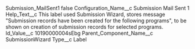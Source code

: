 <?xml version="1.0" encoding="UTF-8"?>
<CustomMetadata xmlns="http://soap.sforce.com/2006/04/metadata" xmlns:xsi="http://www.w3.org/2001/XMLSchema-instance" xmlns:xsd="http://www.w3.org/2001/XMLSchema">
    <label>Submission_MailSent1</label>
    <protected>false</protected>
    <values>
        <field>Configuration_Name__c</field>
        <value xsi:type="xsd:string">Submission Mail Sent 1</value>
    </values>
    <values>
        <field>Help_Text__c</field>
        <value xsi:type="xsd:string">This label used Submission Wizard, stores message &quot;Submission records have been created for the following programs&quot;, to be shown on creation of submission records for selected programs.</value>
    </values>
    <values>
        <field>Id_Value__c</field>
        <value xsi:type="xsd:string">10190000004sEbg</value>
    </values>
    <values>
        <field>Parent_Component_Name__c</field>
        <value xsi:type="xsd:string">SubmissionWizard</value>
    </values>
    <values>
        <field>Type__c</field>
        <value xsi:type="xsd:string">Label</value>
    </values>
</CustomMetadata>
